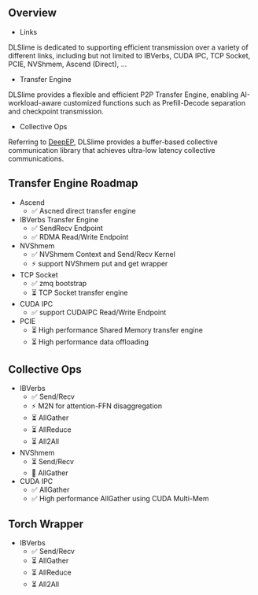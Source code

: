## Overview

- Links

DLSlime is dedicated to supporting efficient transmission over a variety of different links, including but not limited to IBVerbs, CUDA IPC, TCP Socket, PCIE, NVShmem, Ascend (Direct), ...

- Transfer Engine

DLSlime provides a flexible and efficient P2P Transfer Engine, enabling AI-workload-aware customized functions such as Prefill-Decode separation and checkpoint transmission.

- Collective Ops

Referring to [DeepEP](https://github.com/deeplink-org/DeepEP.git), DLSlime provides a buffer-based collective communication library that achieves ultra-low latency collective communications.

## Transfer Engine Roadmap

- Ascend
  - ✅ Ascned direct transfer engine
- IBVerbs Transfer Engine
  - ✅ SendRecv Endpoint
  - ✅ RDMA Read/Write Endpoint
- NVShmem
  - ✅ NVShmem Context and Send/Recv Kernel
  - ⚡ support NVShmem put and get wrapper
- TCP Socket
  - ✅ zmq bootstrap
  - ⏳ TCP Socket transfer engine
- CUDA IPC
  - ✅ support CUDAIPC Read/Write Endpoint
- PCIE
  - ⏳ High performance Shared Memory transfer engine
  - ⏳ High performance data offloading

## Collective Ops

- IBVerbs
  - ✅ Send/Recv
  - ⚡ M2N for attention-FFN disaggregation
  - ⏳ AllGather
  - ⏳ AllReduce
  - ⏳ All2All
- NVShmem
  - ⏳ Send/Recv
  - 🚧 AllGather
- CUDA IPC
  - ✅ AllGather
  - ✅ High performance AllGather using CUDA Multi-Mem

## Torch Wrapper

- IBVerbs
  - ✅ Send/Recv
  - ⏳ AllGather
  - ⏳ AllReduce
  - ⏳ All2All
